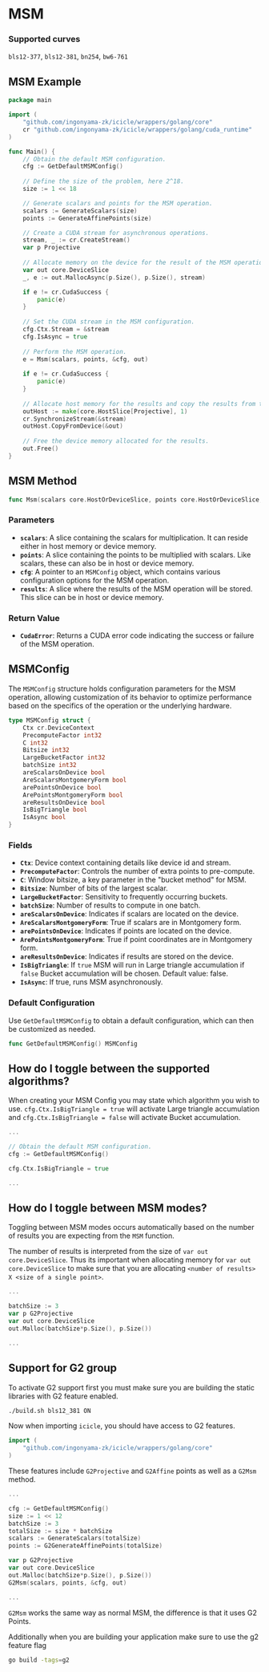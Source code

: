 # MSM


### Supported curves

`bls12-377`, `bls12-381`, `bn254`, `bw6-761`

## MSM Example

```go
package main

import (
    "github.com/ingonyama-zk/icicle/wrappers/golang/core"
    cr "github.com/ingonyama-zk/icicle/wrappers/golang/cuda_runtime"
)

func Main() {
    // Obtain the default MSM configuration.
    cfg := GetDefaultMSMConfig()
    
    // Define the size of the problem, here 2^18.
    size := 1 << 18

    // Generate scalars and points for the MSM operation.
    scalars := GenerateScalars(size)
    points := GenerateAffinePoints(size)

    // Create a CUDA stream for asynchronous operations.
    stream, _ := cr.CreateStream()
    var p Projective
    
    // Allocate memory on the device for the result of the MSM operation.
    var out core.DeviceSlice
    _, e := out.MallocAsync(p.Size(), p.Size(), stream)

    if e != cr.CudaSuccess {
        panic(e)
    }
    
    // Set the CUDA stream in the MSM configuration.
    cfg.Ctx.Stream = &stream
    cfg.IsAsync = true
    
    // Perform the MSM operation.
    e = Msm(scalars, points, &cfg, out)
    
    if e != cr.CudaSuccess {
        panic(e)
    }
    
    // Allocate host memory for the results and copy the results from the device.
    outHost := make(core.HostSlice[Projective], 1)
    cr.SynchronizeStream(&stream)
    outHost.CopyFromDevice(&out)
    
    // Free the device memory allocated for the results.
    out.Free()
}
```

## MSM Method

```go
func Msm(scalars core.HostOrDeviceSlice, points core.HostOrDeviceSlice, cfg *core.MSMConfig, results core.HostOrDeviceSlice) cr.CudaError
```

### Parameters

- **`scalars`**: A slice containing the scalars for multiplication. It can reside either in host memory or device memory.
- **`points`**: A slice containing the points to be multiplied with scalars. Like scalars, these can also be in host or device memory.
- **`cfg`**: A pointer to an `MSMConfig` object, which contains various configuration options for the MSM operation.
- **`results`**: A slice where the results of the MSM operation will be stored. This slice can be in host or device memory.

### Return Value

- **`CudaError`**: Returns a CUDA error code indicating the success or failure of the MSM operation.

## MSMConfig

The `MSMConfig` structure holds configuration parameters for the MSM operation, allowing customization of its behavior to optimize performance based on the specifics of the operation or the underlying hardware.

```go
type MSMConfig struct {
    Ctx cr.DeviceContext
    PrecomputeFactor int32
    C int32
    Bitsize int32
    LargeBucketFactor int32
    batchSize int32
    areScalarsOnDevice bool
    AreScalarsMontgomeryForm bool
    arePointsOnDevice bool
    ArePointsMontgomeryForm bool
    areResultsOnDevice bool
    IsBigTriangle bool
    IsAsync bool
}
```

### Fields

- **`Ctx`**: Device context containing details like device id and stream.
- **`PrecomputeFactor`**: Controls the number of extra points to pre-compute.
- **`C`**: Window bitsize, a key parameter in the "bucket method" for MSM.
- **`Bitsize`**: Number of bits of the largest scalar.
- **`LargeBucketFactor`**: Sensitivity to frequently occurring buckets.
- **`batchSize`**: Number of results to compute in one batch.
- **`areScalarsOnDevice`**: Indicates if scalars are located on the device.
- **`AreScalarsMontgomeryForm`**: True if scalars are in Montgomery form.
- **`arePointsOnDevice`**: Indicates if points are located on the device.
- **`ArePointsMontgomeryForm`**: True if point coordinates are in Montgomery form.
- **`areResultsOnDevice`**: Indicates if results are stored on the device.
- **`IsBigTriangle`**: If `true` MSM will run in Large triangle accumulation if `false` Bucket accumulation will be chosen. Default value: false.
- **`IsAsync`**: If true, runs MSM asynchronously.

### Default Configuration

Use `GetDefaultMSMConfig` to obtain a default configuration, which can then be customized as needed.

```go
func GetDefaultMSMConfig() MSMConfig
```


## How do I toggle between the supported algorithms?

When creating your MSM Config you may state which algorithm you wish to use. `cfg.Ctx.IsBigTriangle = true` will activate Large triangle accumulation and `cfg.Ctx.IsBigTriangle = false` will activate Bucket accumulation.

```go
...

// Obtain the default MSM configuration.
cfg := GetDefaultMSMConfig()

cfg.Ctx.IsBigTriangle = true

...
```

## How do I toggle between MSM modes?

Toggling between MSM modes occurs automatically based on the number of results you are expecting from the `MSM` function.

The number of results is interpreted from the size of `var out core.DeviceSlice`. Thus its important when allocating memory for `var out core.DeviceSlice` to make sure that you are allocating `<number of results> X <size of a single point>`.

```go
... 

batchSize := 3
var p G2Projective
var out core.DeviceSlice
out.Malloc(batchSize*p.Size(), p.Size())

...
```

## Support for G2 group

To activate G2 support first you must make sure you are building the static libraries with G2 feature enabled.

```bash
./build.sh bls12_381 ON
```

Now when importing `icicle`, you should have access to G2 features.

```go
import (
    "github.com/ingonyama-zk/icicle/wrappers/golang/core"
)
```

These features include `G2Projective` and `G2Affine` points as well as a `G2Msm` method.

```go
...

cfg := GetDefaultMSMConfig()
size := 1 << 12
batchSize := 3
totalSize := size * batchSize
scalars := GenerateScalars(totalSize)
points := G2GenerateAffinePoints(totalSize)

var p G2Projective
var out core.DeviceSlice
out.Malloc(batchSize*p.Size(), p.Size())
G2Msm(scalars, points, &cfg, out)

...
```

`G2Msm` works the same way as normal MSM, the difference is that it uses G2 Points.

Additionally when you are building your application make sure to use the g2 feature flag

```bash
go build -tags=g2
```
